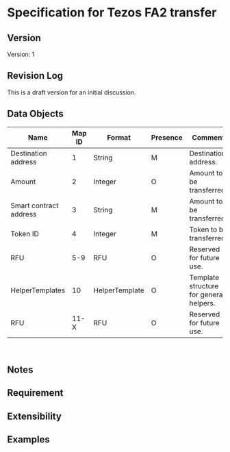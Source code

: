 # Specification for Tezos FA2 transfer
## Version
Version: 1
<br>

## Revision Log
This is a draft version for an initial discussion.
<br>

## Data Objects
| Name | Map ID | Format | Presence | Comment |
| ---- | ------ | ------ | -------- | ------- |
| Destination address | 1 | String | M | Destination address.|
| Amount | 2 | Integer | O | Amount to be transferred. |
| Smart contract address | 3 | String | M | Amount to be transferred. |
| Token ID | 4 | Integer | M | Token to be transferred. |
| RFU | 5-9 | RFU | O | Reserved for future use. |
| HelperTemplates | 10 | HelperTemplate | O | Template structure for general helpers. |
| RFU | 11-X | RFU | O | Reserved for future use. |
<br>


## Notes
## Requirement
## Extensibility
## Examples